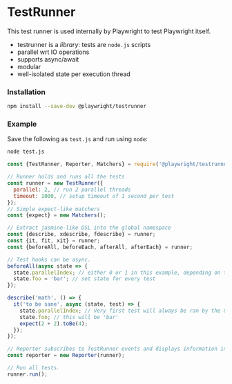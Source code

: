 # TestRunner

This test runner is used internally by Playwright to test Playwright itself.

- testrunner is a *library*: tests are `node.js` scripts
- parallel wrt IO operations
- supports async/await
- modular
- well-isolated state per execution thread

### Installation

```sh
npm install --save-dev @playwright/testrunner
```

### Example

Save the following as `test.js` and run using `node`:

```sh
node test.js
```

```js
const {TestRunner, Reporter, Matchers} = require('@playwright/testrunner');

// Runner holds and runs all the tests
const runner = new TestRunner({
  parallel: 2, // run 2 parallel threads
  timeout: 1000, // setup timeout of 1 second per test
});
// Simple expect-like matchers
const {expect} = new Matchers();

// Extract jasmine-like DSL into the global namespace
const {describe, xdescribe, fdescribe} = runner;
const {it, fit, xit} = runner;
const {beforeAll, beforeEach, afterAll, afterEach} = runner;

// Test hooks can be async.
beforeAll(async state => {
  state.parallelIndex; // either 0 or 1 in this example, depending on the executing thread
  state.foo = 'bar'; // set state for every test
});

describe('math', () => {
  it('to be sane', async (state, test) => {
    state.parallelIndex; // Very first test will always be ran by the 0's thread
    state.foo; // this will be 'bar'
    expect(2 + 2).toBe(4);
  });
});

// Reporter subscribes to TestRunner events and displays information in terminal
const reporter = new Reporter(runner);

// Run all tests.
runner.run();
```

